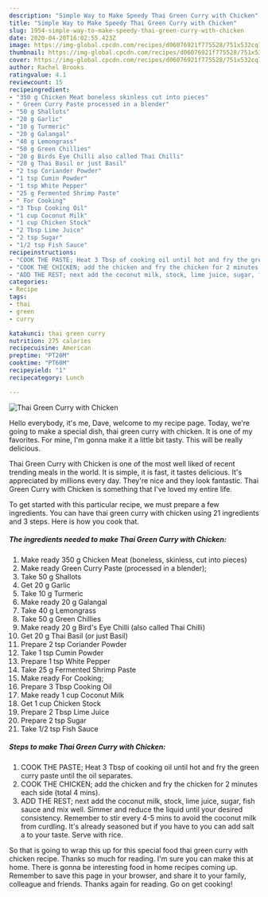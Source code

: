 ```yaml
---
description: "Simple Way to Make Speedy Thai Green Curry with Chicken"
title: "Simple Way to Make Speedy Thai Green Curry with Chicken"
slug: 1954-simple-way-to-make-speedy-thai-green-curry-with-chicken
date: 2020-04-20T16:02:55.423Z
image: https://img-global.cpcdn.com/recipes/d06076921f775528/751x532cq70/thai-green-curry-with-chicken-recipe-main-photo.jpg
thumbnail: https://img-global.cpcdn.com/recipes/d06076921f775528/751x532cq70/thai-green-curry-with-chicken-recipe-main-photo.jpg
cover: https://img-global.cpcdn.com/recipes/d06076921f775528/751x532cq70/thai-green-curry-with-chicken-recipe-main-photo.jpg
author: Rachel Brooks
ratingvalue: 4.1
reviewcount: 15
recipeingredient:
- "350 g Chicken Meat boneless skinless cut into pieces"
- " Green Curry Paste processed in a blender"
- "50 g Shallots"
- "20 g Garlic"
- "10 g Turmeric"
- "20 g Galangal"
- "40 g Lemongrass"
- "50 g Green Chillies"
- "20 g Birds Eye Chilli also called Thai Chilli"
- "20 g Thai Basil or just Basil"
- "2 tsp Coriander Powder"
- "1 tsp Cumin Powder"
- "1 tsp White Pepper"
- "25 g Fermented Shrimp Paste"
- " For Cooking"
- "3 Tbsp Cooking Oil"
- "1 cup Coconut Milk"
- "1 cup Chicken Stock"
- "2 Tbsp Lime Juice"
- "2 tsp Sugar"
- "1/2 tsp Fish Sauce"
recipeinstructions:
- "COOK THE PASTE; Heat 3 Tbsp of cooking oil until hot and fry the green curry paste until the oil separates."
- "COOK THE CHICKEN; add the chicken and fry the chicken for 2 minutes each side (total 4 mins)."
- "ADD THE REST; next add the coconut milk, stock, lime juice, sugar, fish sauce and mix well. Simmer and reduce the liquid until your desired consistency. Remember to stir every 4-5 mins to avoid the coconut milk from curdling. It&#39;s already seasoned but if you have to you can add salt a to your taste. Serve with rice."
categories:
- Recipe
tags:
- thai
- green
- curry

katakunci: thai green curry 
nutrition: 275 calories
recipecuisine: American
preptime: "PT20M"
cooktime: "PT60M"
recipeyield: "1"
recipecategory: Lunch

---
```



![Thai Green Curry with Chicken](https://img-global.cpcdn.com/recipes/d06076921f775528/751x532cq70/thai-green-curry-with-chicken-recipe-main-photo.jpg)

Hello everybody, it's me, Dave, welcome to my recipe page. Today, we're going to make a special dish, thai green curry with chicken. It is one of my favorites. For mine, I'm gonna make it a little bit tasty. This will be really delicious.



Thai Green Curry with Chicken is one of the most well liked of recent trending meals in the world. It is simple, it is fast, it tastes delicious. It's appreciated by millions every day. They're nice and they look fantastic. Thai Green Curry with Chicken is something that I've loved my entire life.


To get started with this particular recipe, we must prepare a few ingredients. You can have thai green curry with chicken using 21 ingredients and 3 steps. Here is how you cook that.

<!--inarticleads1-->

##### The ingredients needed to make Thai Green Curry with Chicken:

1. Make ready 350 g Chicken Meat (boneless, skinless, cut into pieces)
1. Make ready  Green Curry Paste (processed in a blender);
1. Take 50 g Shallots
1. Get 20 g Garlic
1. Take 10 g Turmeric
1. Make ready 20 g Galangal
1. Take 40 g Lemongrass
1. Take 50 g Green Chillies
1. Make ready 20 g Bird&#39;s Eye Chilli (also called Thai Chilli)
1. Get 20 g Thai Basil (or just Basil)
1. Prepare 2 tsp Coriander Powder
1. Take 1 tsp Cumin Powder
1. Prepare 1 tsp White Pepper
1. Take 25 g Fermented Shrimp Paste
1. Make ready  For Cooking;
1. Prepare 3 Tbsp Cooking Oil
1. Make ready 1 cup Coconut Milk
1. Get 1 cup Chicken Stock
1. Prepare 2 Tbsp Lime Juice
1. Prepare 2 tsp Sugar
1. Take 1/2 tsp Fish Sauce




<!--inarticleads2-->

##### Steps to make Thai Green Curry with Chicken:

1. COOK THE PASTE; Heat 3 Tbsp of cooking oil until hot and fry the green curry paste until the oil separates.
1. COOK THE CHICKEN; add the chicken and fry the chicken for 2 minutes each side (total 4 mins).
1. ADD THE REST; next add the coconut milk, stock, lime juice, sugar, fish sauce and mix well. Simmer and reduce the liquid until your desired consistency. Remember to stir every 4-5 mins to avoid the coconut milk from curdling. It&#39;s already seasoned but if you have to you can add salt a to your taste. Serve with rice.




So that is going to wrap this up for this special food thai green curry with chicken recipe. Thanks so much for reading. I'm sure you can make this at home. There is gonna be interesting food in home recipes coming up. Remember to save this page in your browser, and share it to your family, colleague and friends. Thanks again for reading. Go on get cooking!
